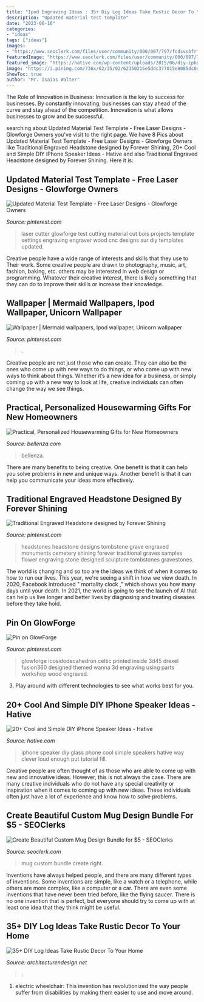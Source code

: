 ```yaml
---
title: "Ipod Engraving Ideas : 35+ Diy Log Ideas Take Rustic Decor To Your Home"
description: "Updated material test template"
date: "2023-06-16"
categories:
- "ideas"
tags: ["ideas"]
images:
- "https://www.seoclerk.com/files/user/community/000/007/797/fcdsvsbfrfd.1537820595.jpg"
featuredImage: "https://www.seoclerk.com/files/user/community/000/007/797/fcdsvsbfrfd.1537820595.jpg"
featured_image: "https://hative.com/wp-content/uploads/2015/06/diy-iphone-speaker/1-diy-iphone-speaker.jpg"
image: "https://i.pinimg.com/736x/62/35/02/62350215e5ddc377015e8085dc0db149--traditional.jpg"
ShowToc: true
author: "Mr. Isaias Walter"
---
```



The Role of Innovation in Business:
Innovation is the key to success for businesses. By constantly innovating, businesses can stay ahead of the curve and stay ahead of the competition. Innovation is what allows businesses to grow and be successful.

	

		
searching about Updated Material Test Template - Free Laser Designs - Glowforge Owners you've visit to the right page. We have 8 Pics about Updated Material Test Template - Free Laser Designs - Glowforge Owners like Traditional Engraved Headstone designed by Forever Shining, 20+ Cool and Simple DIY iPhone Speaker Ideas - Hative and also Traditional Engraved Headstone designed by Forever Shining. Here it is:
		
    
## Updated Material Test Template - Free Laser Designs - Glowforge Owners

<img loading=lazy src="https://i.pinimg.com/736x/a1/3e/0c/a13e0cc754bcd743f6f566364ca53b0f.jpg" onerror="this.onerror=null;this.src='https://tse3.mm.bing.net/th?id=OIP.JE5QxQkptZtwonBBbxkaFwHaJ4&amp;pid=15.1';" alt="Updated Material Test Template - Free Laser Designs - Glowforge Owners">

_Source: pinterest.com_

>laser cutter glowforge test cutting material cut bois projects template settings engraving engraver wood cnc designs sur diy templates updated. 

	

Creative people have a wide range of interests and skills that they use to Their work. Some creative people are drawn to photography, music, art, fashion, baking, etc. others may be interested in web design or programming. Whatever their creative interest, there is likely something that they can do to improve their skills or increase their knowledge.

    
## Wallpaper | Mermaid Wallpapers, Ipod Wallpaper, Unicorn Wallpaper

<img loading=lazy src="https://i.pinimg.com/736x/87/11/11/871111f9c9f202c10b8b8eb41e54f98e.jpg" onerror="this.onerror=null;this.src='https://tse2.mm.bing.net/th?id=OIP.Tn-KkZU9DPG2mCHKW4RzhwHaPN&amp;pid=15.1';" alt="Wallpaper | Mermaid wallpapers, Ipod wallpaper, Unicorn wallpaper">

_Source: pinterest.com_

>. 

	

Creative people are not just those who can create. They can also be the ones who come up with new ways to do things, or who come up with new ways to think about things. Whether it’s a new idea for a business, or simply coming up with a new way to look at life, creative individuals can often change the way we see things.

    
## Practical, Personalized Housewarming Gifts For New Homeowners

<img loading=lazy src="https://www.bellenza.com/home-portal/wp-content/uploads/2020/12/image4.jpg" onerror="this.onerror=null;this.src='https://tse3.mm.bing.net/th?id=OIP.3H5MI6OBhKvGm66kyEe_VwHaHa&amp;pid=15.1';" alt="Practical, Personalized Housewarming Gifts for New Homeowners">

_Source: bellenza.com_

>bellenza. 

	

There are many benefits to being creative. One benefit is that it can help you solve problems in new and unique ways. Another benefit is that it can help you communicate your ideas more effectively.

    
## Traditional Engraved Headstone Designed By Forever Shining

<img loading=lazy src="https://i.pinimg.com/736x/62/35/02/62350215e5ddc377015e8085dc0db149--traditional.jpg" onerror="this.onerror=null;this.src='https://tse3.mm.bing.net/th?id=OIP.tVkaKausUe9CGkoQpfsDGAHaHa&amp;pid=15.1';" alt="Traditional Engraved Headstone designed by Forever Shining">

_Source: pinterest.com_

>headstones headstone designs tombstone grave engraved monuments cemetery shining forever traditional graves samples flower engraving stone designed sculpture tombstones gravestones. 

	

The world is changing and so too are the ideas we think of when it comes to how to run our lives. This year, we're seeing a shift in how we view death. In 2020, Facebook introduced " mortality clock ," which shows you how many days until your death. In 2021, the world is going to see the launch of AI that can help us live longer and better lives by diagnosing and treating diseases before they take hold.

    
## Pin On GlowForge

<img loading=lazy src="https://i.pinimg.com/736x/0e/79/b1/0e79b1ac518d5b8a42545020f139c248.jpg" onerror="this.onerror=null;this.src='https://tse2.mm.bing.net/th?id=OIP.7adzZk-5MyczrrgYM92FVAHaHa&amp;pid=15.1';" alt="Pin on GlowForge">

_Source: pinterest.com_

>glowforge icosidodecahedron celtic printed inside 3d45 drexel fusion360 designed themed wanna 3d engraving using parts workshop wood engraved. 

	

3. Play around with different technologies to see what works best for you. 

    
## 20+ Cool And Simple DIY IPhone Speaker Ideas - Hative

<img loading=lazy src="https://hative.com/wp-content/uploads/2015/06/diy-iphone-speaker/1-diy-iphone-speaker.jpg" onerror="this.onerror=null;this.src='https://tse1.mm.bing.net/th?id=OIP.aiQplfxu01zyMz-GO47vXwHaJ4&amp;pid=15.1';" alt="20+ Cool and Simple DIY iPhone Speaker Ideas - Hative">

_Source: hative.com_

>iphone speaker diy glass phone cool simple speakers hative way clever loud enough put tutorial fill. 

	

Creative people are often thought of as those who are able to come up with new and innovative ideas. However, this is not always the case. There are many creative individuals who do not have any special creativity or inspiration when it comes to coming up with new ideas. These individuals often just have a lot of experience and know how to solve problems.

    
## Create Beautiful Custom Mug Design Bundle For $5 - SEOClerks

<img loading=lazy src="https://www.seoclerk.com/files/user/community/000/007/797/fcdsvsbfrfd.1537820595.jpg" onerror="this.onerror=null;this.src='https://tse4.mm.bing.net/th?id=OIP.ODQTsB30-s9_kKU_dbQl7wHaFG&amp;pid=15.1';" alt="Create Beautiful Custom Mug Design Bundle for $5 - SEOClerks">

_Source: seoclerk.com_

>mug custom bundle create right. 

	

Inventions have always helped people, and there are many different types of inventions. Some inventions are simple, like a watch or a telephone, while others are more complex, like a computer or a car. There are even some inventions that have never been tried before, like the flying saucer. There is no one invention that is perfect, but everyone should try to come up with at least one idea that they think might be useful.

    
## 35+ DIY Log Ideas Take Rustic Decor To Your Home

<img loading=lazy src="https://cdn.architecturendesign.net/wp-content/uploads/2014/09/39-Log-stools-painted-with-glow-in-the-dark-paint.jpg" onerror="this.onerror=null;this.src='https://tse4.mm.bing.net/th?id=OIP.Rj-X1l_EQi-D6Vtph4jNZQHaKH&amp;pid=15.1';" alt="35+ DIY Log Ideas Take Rustic Decor To Your Home">

_Source: architecturendesign.net_

>. 

	

1) electric wheelchair: This invention has revolutionized the way people suffer from disabilities by making them easier to use and move around.

